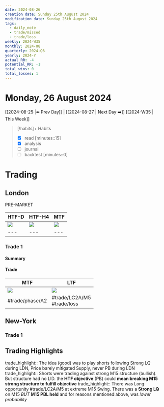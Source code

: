 ```yaml
---
date: 2024-08-26
creation date: Sunday 25th August 2024
modification date: Sunday 25th August 2024
tags:
  - daily_note
  - trade/missed
  - trade/loss
weekly: 2024-W35
monthly: 2024-08
quarterly: 2024-Q3
yearly: 2024-Y
actual_RR: -4
potential_RR: -1
total_wins: 0
total_losses: 1
---
```

# Monday, 26 August 2024

 [[2024-08-25 |⬅️ Prev Day]] | [[2024-08-27 | Next Day ➡️]] [[2024-W35 | This Week]]


> [!habits]+ Habits
> - [x] read [minutes::15]
> - [x] analysis 
> - [ ] journal
> - [ ] backtest [minutes::0]



# Trading
## London 

PRE-MARKET
 
| HTF-D                                                    | HTF-H4                                                   | MTF                                                      |
| -------------------------------------------------------- | -------------------------------------------------------- | -------------------------------------------------------- |
| ![](https://s3.tradingview.com/snapshots/l/LbNvM1l4.png) | ![](https://s3.tradingview.com/snapshots/x/XvhADSjS.png) | ![](https://s3.tradingview.com/snapshots/l/LYHtcDMs.png) |
| ---                                                      | ---                                                      | ---                                                      |


### Trade 1
#### Summary



#### Trade
| MTF                                          | LTF                                          |
| -------------------------------------------- | -------------------------------------------- |
| ![](https://www.tradingview.com/x/FjINKY4K/) | ![](https://www.tradingview.com/x/PLYMbzcW/) |
| #trade/phase/A2                               | #trade/LC2A/M5     <br> #trade/loss          | 

## New-York
### Trade 1

## Trading Highlights

trade_highlight:: The idea (good) was to play shorts following Strong LQ during LDN, Price barely mitigated Supply, never PB during LDN
trade_highlight:: Shorts were trading against strong M15 structure (bullish). But structure had no LID. the **HTF objective** (PB) could **mean breaking M15 strong structure to fulfill objective**
trade_highlight:: There was Long opportunity #trade/LC2A/M5  at extreme M15 Swing. There was a **Strong LQ** on M15 *BUT* **M15 PBL held** and for reasons mentioned above, was *lower probability*